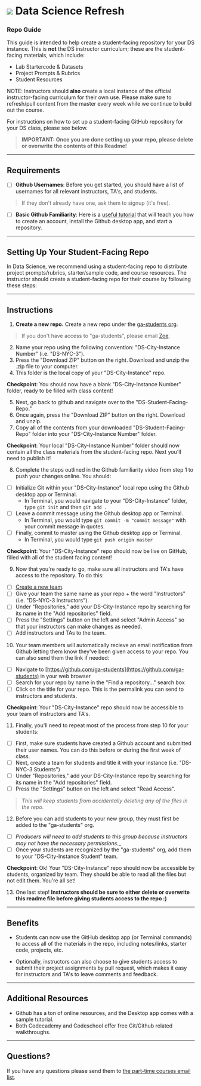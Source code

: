# ![](https://ga-dash.s3.amazonaws.com/production/assets/logo-9f88ae6c9c3871690e33280fcf557f33.png) Data Science Refresh


### Repo Guide

This guide is intended to help create a student-facing repository for your DS instance. This is __not__ the DS instructor curriculum; these are the student-facing materials, which include:
- Lab Startercode & Datasets
- Project Prompts & Rubrics
- Student Resources

NOTE: Instructors should **also** create a local instance of the official instructor-facing curriculum for their own use. Please make sure to refresh/pull content from the master every week while we continue to build out the course.

For instructions on how to set up a student-facing GitHub repository for your DS class, please see below.
> __IMPORTANT: Once you are done setting up your repo, please delete or overwrite the contents of this Readme!__

---

## Requirements
* [ ] **Github Usernames**: Before you get started, you should have a list of usernames for all relevant instructors, TA's, and students.
> If they don't already have one, ask them to signup (it's free). 

* [ ] **Basic Github Familiarity**: Here is a [useful tutorial](https://generalassembly.wistia.com/medias/jkrycndgrs) that will teach you how to create an account, install the Github desktop app, and start a repository.

***

## Setting Up Your Student-Facing Repo

In Data Science, we recommend using a student-facing repo to distribute project prompts/rubrics, starter/sample code, and course resources. The instructor should create a student-facing repo for their course by following these steps:

***

## Instructions

1. **Create a new repo.** Create a new repo under the [ga-students org](https://github.com/ga-students).
 > If you don't have access to "ga-students", please email [Zoe](mailto:zoes@generalassemb.ly).

2. Name your repo using the following convention: "DS-City-Instance Number" (i.e. "DS-NYC-3"). 
3. Press the "Download ZIP" button on the right. Download and unzip the .zip file to your computer. 
4. This folder is the local copy of your "DS-City-Instance" repo.
 
 **Checkpoint**: You should now have a blank "DS-City-Instance Number" folder, ready to be filled with class content!

5. Next, go back to github and navigate over to the "DS-Student-Facing-Repo."
6. Once again, press the "Download ZIP" button on the right. Download and unzip.
7. Copy all of the contents from your downloaded "DS-Student-Facing-Repo" folder into your "DS-City-Instance Number" folder.
 
 **Checkpoint**: Your local "DS-City-Instance Number" folder should now contain all the class materials from the student-facing repo. Next you'll need to publish it!

8. Complete the steps outlined in the Github familiarity video from step 1 to push your changes online. You should:
 * [ ] Initialize Git within your "DS-City-Instance" local repo using the Github desktop app or Terminal.
   * In Terminal, you would navigate to your "DS-City-Instance" folder, type `git init` and then `git add .`
 * [ ] Leave a commit message using the Github desktop app or Terminal.
   * In Terminal, you would type `git commit -m "commit message"` with your commit message in quotes.
 * [ ] Finally, commit to master using the Github desktop app or Terminal.
   * In Terminal, you would type `git push origin master`  

 **Checkpoint**: Your "DS-City-Instance" repo should now be live on GitHub, filled with all of the student facing content!

9. Now that you're ready to go, make sure all instructors and TA's have access to the repository. To do this: 
 * [ ] [Create a new team](https://github.com/orgs/ga-students/teams).
 * [ ] Give your team the same name as your repo + the word "Instructors" (i.e. "DS-NYC-3 Instructors"). 
 * [ ] Under "Repositories," add your DS-City-Instance repo by searching for its name in the "Add repositories" field.
 * [ ] Press the "Settings" button on the left and select "Admin Access" so that your instructors can make changes as needed.
 * [ ] Add instructors and TAs to the team.

10. Your team members will automatically recieve an email notification from Github letting them know they've been given access to your repo. You can also send them the link if needed:
 * [ ] Navigate to [https://github.com/ga-students](https://github.com/ga-students) in your web browser
 * [ ] Search for your repo by name in the "Find a repository..." search box
 * [ ] Click on the title for your repo. This is the permalink you can send to instructors and students. 

 **Checkpoint**: Your "DS-City-Instance" repo should now be accessible to your team of instructors and TA's. 

11. Finally, you'll need to repeat most of the process from step 10 for your students:
 * [ ] First, make sure students have created a Github account and submitted their user names. You can do this before or during the first week of class.
 * [ ] Next, create a team for students and title it with your instance (i.e. "DS-NYC-3 Students")
 * [ ] Under "Repositories," add your DS-City-Instance repo by searching for its name in the "Add repositories" field.
 * [ ] Press the "Settings" button on the left and select "Read Access". 
 > _This will keep students from accidentally deleting any of the files in the repo._

12. Before you can add students to your new group, they must first be added to the "ga-students" org.
 * [ ] _Producers will need to add students to this group because instructors may not have the necessary permissions.__ 
 * [ ] Once your students are recognized by the "ga-students" org, add them to your "DS-City-Instance Student" team.

 **Checkpoint**: Ok! Your "DS-City-Instance" repo should now be accessible by students, organized by team. They should be able to read all the files but not edit them. You're all set!

13. One last step! __Instructors should be sure to either delete or overwrite this readme file before giving students access to the repo :)__ 

***

## Benefits
- Students can now use the GitHub desktop app (or Terminal commands) to access all of the materials in the repo, including notes/links, starter code, projects, etc.

- Optionally, instructors can also choose to give students access to submit their project assignments by pull request, which makes it easy for instructors and TA's to leave comments and feedback. 

***

## Additional Resources
- Github has a ton of online resources, and the Desktop app comes with a sample tutorial.
- Both Codecademy and Codeschool offer free Git/Github related walkthroughs.

***

## Questions?
If you have any questions please send them to [the part-time courses email list](mailto:askpart-time@generalassemb.ly).


